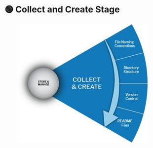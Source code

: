 # 🟢 Collect and Create Stage

<figure><img src="../../../.gitbook/assets/Collect and Create.jpg" alt=""><figcaption></figcaption></figure>
